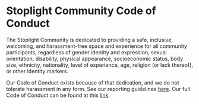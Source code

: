 # Stoplight Community Code of Conduct

The Stoplight Community is dedicated to providing a safe, inclusive, welcoming, and harassment-free space and experience for all community participants, regardless of gender identity and expression, sexual orientation, disability, physical appearance, socioeconomic status, body size, ethnicity, nationality, level of experience, age, religion (or lack thereof), or other identity markers.

Our Code of Conduct exists because of that dedication, and we do not tolerate harassment in any form. See our reporting guidelines [here](https://github.com/stoplightio/code-of-conduct/blob/master/incident-reporting.md). Our full Code of Conduct can be found at this [link](https://github.com/stoplightio/code-of-conduct/blob/master/long-form-code-of-conduct.md#long-form-code-of-conduct).
